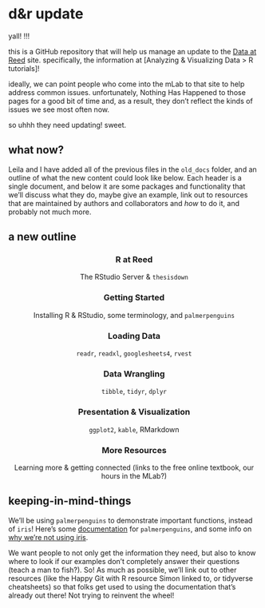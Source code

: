 d\&r update
================

yall\! \!\!\!

this is a GitHub repository that will help us manage an update to the
[Data at Reed](data-at-reed) site. specifically, the information at
\[Analyzing & Visualizing Data \> R tutorials\]\!

ideally, we can point people who come into the mLab to that site to help
address common issues. unfortunately, Nothing Has Happened to those
pages for a good bit of time and, as a result, they don’t reflect the
kinds of issues we see most often now.

so uhhh they need updating\! sweet.

## what now?

Leila and I have added all of the previous files in the `old_docs`
folder, and an outline of what the new content could look like below.
Each header is a single document, and below it are some packages and
functionality that we’ll discuss what they do, maybe give an example,
link out to resources that are maintained by authors and collaborators
and *how* to do it, and probably not much more.

## a new outline

<center>

### R at Reed

The RStudio Server & `thesisdown`

### Getting Started

Installing R & RStudio, some terminology, and `palmerpenguins`

### Loading Data

`readr`, `readxl`, `googlesheets4`, `rvest`

### Data Wrangling

`tibble`, `tidyr`, `dplyr`

### Presentation & Visualization

`ggplot2`, `kable`, RMarkdown

### More Resources

Learning more & getting connected (links to the free online textbook,
our hours in the MLab?)

</center>

## keeping-in-mind-things

We’ll be using `palmerpenguins` to demonstrate important functions,
instead of `iris`\! Here’s some
[documentation](https://allisonhorst.github.io/palmerpenguins/articles/intro.html)
for `palmerpenguins`, and some info on [why we’re not using
iris](https://www.meganstodel.com/posts/no-to-iris/).

We want people to not only get the information they need, but also to
know where to look if our examples don’t completely answer their
questions (teach a man to fish?). So\! As much as possible, we’ll link
out to other resources (like the Happy Git with R resource Simon linked
to, or tidyverse cheatsheets) so that folks get used to using the
documentation that’s already out there\! Not trying to reinvent the
wheel\!
